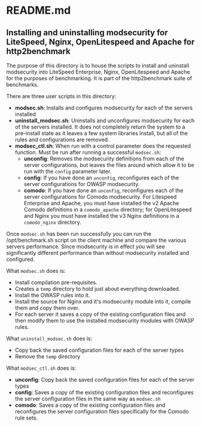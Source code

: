# README.md
## Installing and uninstalling modsecurity for LiteSpeed, Nginx, OpenLitespeed and Apache for http2benchmark
The purpose of this directory is to house the scripts to install and uninstall modsecurity into LiteSpeed Enterprise, Nginx, OpenLitespeed and Apache for the purposes of benchmarking.  It is part of the http2benchmark suite of benchmarks.

There are three user scripts in this directory:
* **modsec.sh**: Installs and configures modsecurity for each of the servers installed
* **uninstall_modsec.sh**: Uninstalls and unconfigures modsecurity for each of the servers installed.  It does not completely return the system to a pre-install state as it leaves a few system libraries install, but all of the rules and configurations are removed.
* **modsec_ctl.sh**: When run with a control parameter does the requested function.  Must be run after running a successful `modsec.sh`:
  - **unconfig**: Removes the modsecurity definitions from each of the server configurations, but leaves the files around which allow it to be run with the `config` parameter later.
  - **config**: If you have done an `unconfig`, reconfigures each of the server configurations for OWASP modsecurity.
  - **comodo**: If you have done an `unconfig`, reconfigures each of the server configurations for Comodo modsecurity.  For Litespeed Enterprise and Apache, you must have installed the v2 Apache Comodo definitions in a `comodo_apache` directory; for OpenLitespeed and Nginx you must have installed the v3 Nginx definitions in a `comodo_nginx` directory.

Once `modsec.sh` has been run successfully you can run the /opt/benchmark.sh script on the client machine and compare the various servers performance.  Since modsecurity is in effect you will see significantly different performance than without modsecurity installed and configured.

What `modsec.sh` does is:
* Install compilation pre-requisites.
* Creates a `temp` directory to hold just about everything downloaded.
* Install the OWASP rules into it.
* Install the source for Nginx and it's modsecurity module into it,  compile them and copy them over.
* For each server it saves a copy of the existing configuration files and then modify them to use the installed modsecurity modules with OWASP rules.

What `uninstall_modsec.sh` does is:
* Copy back the saved configuration files for each of the server types
* Remove the `temp` directory

What `modsec_ctl.sh` does is:
* **unconfig**: Copy back the saved configuration files for each of the server types
* **config**: Saves a copy of the existing configuration files and reconfigures the server configuration files in the same way as `modsec.sh`
* **comodo**: Saves a copy of the existing configuration files and reconfigures the server configuration files specifically for the Comodo rule sets.
